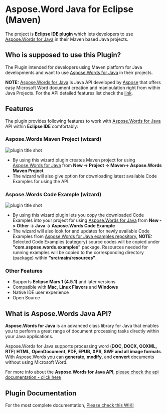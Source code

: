﻿# **Aspose.Word Java for Eclipse (Maven)**

The project is **Eclipse IDE plugin**  which lets developers to use [Aspose.Words for Java](https://products.aspose.com/words/java) in their Maven based Java projects. 

## Who is supposed to use this **Plugin?**

The Plugin intended for developers using Maven platform for Java developments and want to use [Aspose.Words for Java](https://products.aspose.com/words/java) in their projects.

**NOTE:** [Aspose.Words for Java](https://products.aspose.com/words/java) is Java API developed by [Aspose](https://www.aspose.com/) that offers easy Microsoft Word document creation and manipulation right from within Java Projects. For the API detailed features list check the [link](https://docs.aspose.com/display/wordsjava/Aspose.Words+Features).

## **Features**

The plugin provides following features to work with [Aspose.Words for Java](https://products.aspose.com/words/java) API within **Eclipse IDE** comfortably:

### Aspose.Words Maven Project (wizard)
![plugin title shot](http://i.imgur.com/Q4oWEOp.png)
*   By using this wizard plugin creates Maven project for using [Aspose.Words for Java](https://products.aspose.com/words/java) from **New -> Project -> Maven-> Aspose.Words Maven Project**
*   The wizard will also give option for downloading latest available Code Examples for using the API.

### Aspose.Words Code Example (wizard)
![plugin title shot](http://i.imgur.com/9EKXo7f.png)
*   By using this wizard plugin lets you copy the downloaded Code Examples into your project for using [Aspose.Words for Java](https://products.aspose.com/words/java) from **New -> Other -> Java -> Aspose.Words Code Example**
*   The wizard will also look for and updates for newly available Code Examples from [Aspose.Words for Java examples repository.](https://github.com/aspose-words/Aspose.Words-for-Java/tree/master/Examples)
     **NOTE:** Selected Code Examples (category) source codes will be copied under **"com.aspose.words.examples"** package. Resources needed for running examples will be copied to the corresponding directory (package) within **"src/main/resources"**.	    

### Other Features

*   Supports **Eclipse Mars.1 (4.5.1)** and later versions
*   Compatible with **Mac**, **Linux Flavors** and **Windows**
*   Native IDE user experience
*   Open Source

## What is Aspose.Words Java API?

**Aspose.Words for Java** is an advanced class library for Java that enables you to perform a great range of document processing tasks directly within your Java applications.

Aspose.Words for Java supports processing word (**DOC, DOCX, OOXML, RTF**) **HTML, OpenDocument, PDF, EPUB, XPS, SWF and all image formats**. With Aspose.Words you can **generate**, **modify**, and **convert** documents without using Microsoft Word.

For more info about the **Aspose.Words for Java API**, [please check the api documentation - click here](https://docs.aspose.com/display/wordsjava/Introducing+Aspose.Words+for+Java)

## Plugin Documentation

For the most complete documentation,  [Please check this WIKI](https://docs.aspose.com/display/wordsjava/Aspose.Words+Java+for+Eclipse+(Maven))
